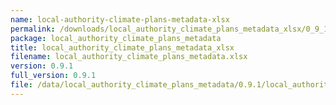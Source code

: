 ```yaml
---
name: local-authority-climate-plans-metadata-xlsx
permalink: /downloads/local_authority_climate_plans_metadata_xlsx/0_9_1
package: local_authority_climate_plans_metadata
title: local_authority_climate_plans_metadata_xlsx
filename: local_authority_climate_plans_metadata.xlsx
version: 0.9.1
full_version: 0.9.1
file: /data/local_authority_climate_plans_metadata/0.9.1/local_authority_climate_plans_metadata.xlsx
---
```

